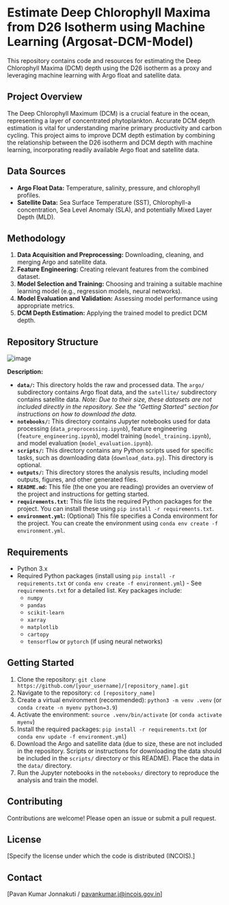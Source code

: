 # Estimate Deep Chlorophyll Maxima from D26 Isotherm using Machine Learning (Argosat-DCM-Model)

This repository contains code and resources for estimating the Deep Chlorophyll Maxima (DCM) depth using the D26 isotherm as a proxy and leveraging machine learning with Argo float and satellite data.

## Project Overview

The Deep Chlorophyll Maximum (DCM) is a crucial feature in the ocean, representing a layer of concentrated phytoplankton.  Accurate DCM depth estimation is vital for understanding marine primary productivity and carbon cycling. This project aims to improve DCM depth estimation by combining the relationship between the D26 isotherm and DCM depth with machine learning, incorporating readily available Argo float and satellite data.

## Data Sources

*   **Argo Float Data:** Temperature, salinity, pressure, and chlorophyll profiles.
*   **Satellite Data:** Sea Surface Temperature (SST), Chlorophyll-a concentration, Sea Level Anomaly (SLA), and potentially Mixed Layer Depth (MLD).

## Methodology

1.  **Data Acquisition and Preprocessing:** Downloading, cleaning, and merging Argo and satellite data.
2.  **Feature Engineering:** Creating relevant features from the combined dataset.
3.  **Model Selection and Training:** Choosing and training a suitable machine learning model (e.g., regression models, neural networks).
4.  **Model Evaluation and Validation:** Assessing model performance using appropriate metrics.
5.  **DCM Depth Estimation:** Applying the trained model to predict DCM depth.

## Repository Structure

![image](https://github.com/user-attachments/assets/ed9cb58a-4d16-48d4-969d-1d182d1cbe4f)

**Description:**

*   **`data/`:** This directory holds the raw and processed data.  The `argo/` subdirectory contains Argo float data, and the `satellite/` subdirectory contains satellite data.  *Note: Due to their size, these datasets are not included directly in the repository.  See the "Getting Started" section for instructions on how to download the data.*
*   **`notebooks/`:** This directory contains Jupyter notebooks used for data processing (`data_preprocessing.ipynb`), feature engineering (`feature_engineering.ipynb`), model training (`model_training.ipynb`), and model evaluation (`model_evaluation.ipynb`).
*   **`scripts/`:**  This directory contains any Python scripts used for specific tasks, such as downloading data (`download_data.py`). This directory is optional.
*   **`outputs/`:** This directory stores the analysis results, including model outputs, figures, and other generated files.
*   **`README.md`:** This file (the one you are reading) provides an overview of the project and instructions for getting started.
*   **`requirements.txt`:** This file lists the required Python packages for the project.  You can install these using `pip install -r requirements.txt`.
*   **`environment.yml`:** (Optional) This file specifies a Conda environment for the project. You can create the environment using `conda env create -f environment.yml`.


## Requirements

*   Python 3.x
*   Required Python packages (install using `pip install -r requirements.txt` or `conda env create -f environment.yml`) - See `requirements.txt` for a detailed list.  Key packages include:
    *   `numpy`
    *   `pandas`
    *   `scikit-learn`
    *   `xarray`
    *   `matplotlib`
    *   `cartopy`
    *   `tensorflow` or `pytorch` (if using neural networks)

## Getting Started

1.  Clone the repository: `git clone https://github.com/[your_username]/[repository_name].git`
2.  Navigate to the repository: `cd [repository_name]`
3.  Create a virtual environment (recommended): `python3 -m venv .venv` (or `conda create -n myenv python=3.9`)
4.  Activate the environment: `source .venv/bin/activate` (or `conda activate myenv`)
5.  Install the required packages: `pip install -r requirements.txt` (or `conda env update -f environment.yml`)
6.  Download the Argo and satellite data (due to size, these are not included in the repository.  Scripts or instructions for downloading the data should be included in the `scripts/` directory or this README).  Place the data in the `data/` directory.
7.  Run the Jupyter notebooks in the `notebooks/` directory to reproduce the analysis and train the model.

## Contributing

Contributions are welcome! Please open an issue or submit a pull request.

## License

[Specify the license under which the code is distributed (INCOIS).]

## Contact
[Pavan Kumar Jonnakuti / pavankumar.j@incois.gov.in]
